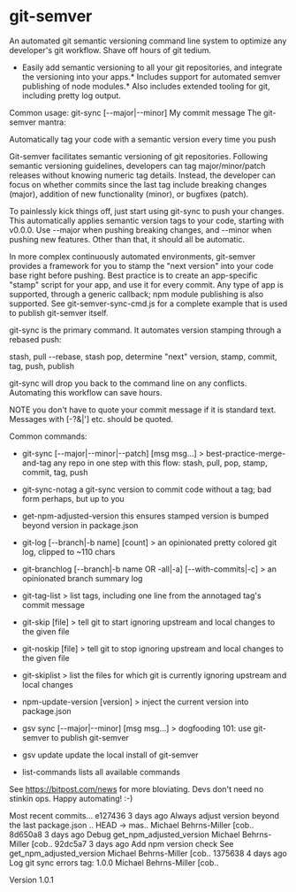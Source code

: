 # git-semver
An automated git semantic versioning command line system to optimize any developer's git workflow.  Shave off hours of git tedium.

* Easily add semantic versioning to all your git repositories, and integrate the versioning into your apps.* Includes support for automated semver publishing of node modules.* Also includes extended tooling for git, including pretty log output.

Common usage:  git-sync [--major|--minor] My commit message
The git-semver mantra:

   Automatically tag your code with a semantic version every time you push

Git-semver facilitates semantic versioning of git repositories.
Following semantic versioning guidelines, developers can tag 
major/minor/patch releases without knowing numeric tag details.
Instead, the developer can focus on whether commits since the last tag 
include breaking changes (major), addition of new functionality (minor), 
or bugfixes (patch).  

To painlessly kick things off, just start using git-sync to push your changes.
This automatically applies semantic version tags to your code, starting with v0.0.0.
Use --major when pushing breaking changes, and --minor when pushing new features.
Other than that, it should all be automatic.

In more complex continuously automated environments, git-semver provides a framework
for you to stamp the "next version" into your code base right before pushing.
Best practice is to create an app-specific "stamp" script for your app, and use it for every commit.
Any type of app is supported, through a generic callback; npm module publishing is also supported.
See git-semver-sync-cmd.js for a complete example that is used to publish git-semver itself.

git-sync is the primary command.  It automates version stamping through a rebased push:

  stash, pull --rebase, stash pop, determine "next" version, stamp, commit, tag, push, publish

git-sync will drop you back to the command line on any conflicts.  Automating this workflow can save hours.

NOTE you don't have to quote your commit message if it is standard text.  Messages with [-?&|'] etc. should be quoted.

Common commands:

* git-sync                   [--major|--minor|--patch] [msg msg...] > best-practice-merge-and-tag any repo in one step
with this flow: stash, pull, pop, stamp, commit, tag, push
* git-sync-notag             a git-sync version to commit code without a tag; bad form perhaps, but up to you
* get-npm-adjusted-version   this ensures stamped version is bumped beyond version in package.json

* git-log                    [--branch|-b name] [count] > an opinionated pretty colored git log, clipped to ~110 chars
* git-branchlog              [--branch|-b name OR -all|-a] [--with-commits|-c] > an opinionated branch summary log
* git-tag-list               > list tags, including one line from the annotaged tag's commit message

* git-skip                   [file] > tell git to start ignoring upstream and local changes to the given file
* git-noskip                 [file] > tell git to stop ignoring upstream and local changes to the given file
* git-skiplist               > list the files for which git is currently ignoring upstream and local changes

* npm-update-version         [version] > inject the current version into package.json

* gsv sync                   [--major|--minor] [msg msg...] > dogfooding 101: use git-semver to publish git-semver
* gsv update                 update the local install of git-semver

* list-commands              lists all available commands


See https://bitpost.com/news for more bloviating.  Devs don't need no stinkin ops.   Happy automating!  :-)




Most recent commits...
  e127436   3 days ago Always adjust version beyond the last package.json .. HEAD -> mas.. Michael Behrns-Miller [cob..
  8d650a8   3 days ago Debug get_npm_adjusted_version                                      Michael Behrns-Miller [cob..
  92dc5a7   3 days ago Add npm version check See get_npm_adjusted_version                  Michael Behrns-Miller [cob..
  1375638   4 days ago Log git sync errors                                      tag: 1.0.0 Michael Behrns-Miller [cob..

Version 1.0.1
